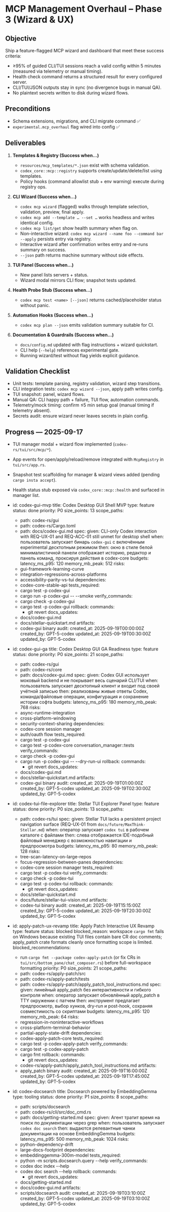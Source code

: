 # MCP Management Overhaul – Phase 3 (Wizard & UX)

## Objective
Ship a feature-flagged MCP wizard and dashboard that meet these success criteria:
- ≥95% of guided CLI/TUI sessions reach a valid config within 5 minutes (measured via telemetry or manual timing).
- Health check command returns a structured result for every configured server.
- CLI/TUI/JSON outputs stay in sync (no divergence bugs in manual QA).
- No plaintext secrets written to disk during wizard flows.

## Preconditions
- Schema extensions, migrations, and CLI migrate command ✅
- `experimental.mcp_overhaul` flag wired into config ✅

## Deliverables
1. **Templates & Registry (Success when…)**
   - `resources/mcp_templates/*.json` exist with schema validation.
   - `codex_core::mcp::registry` supports create/update/delete/list using templates.
   - Policy hooks (command allowlist stub + env warning) execute during registry ops.

2. **CLI Wizard (Success when…)**
   - `codex mcp wizard` (flagged) walks through template selection, validation, preview, final apply.
   - `codex mcp add --template … --set …` works headless and writes identical config.
   - `codex mcp list/get` show health summary when flag on.
   - Non-interactive wizard: `codex mcp wizard --name foo --command bar --apply` persists entry via registry.
   - Interactive wizard after confirmation writes entry and re-runs summary on success.
   - `--json` path returns machine summary without side effects.

3. **TUI Panel (Success when…)**
   - New panel lists servers + status.
   - Wizard modal mirrors CLI flow; snapshot tests updated.

4. **Health Probe Stub (Success when…)**
   - `codex mcp test <name> [--json]` returns cached/placeholder status without panic.

5. **Automation Hooks (Success when…)**
   - `codex mcp plan --json` emits validation summary suitable for CI.

6. **Documentation & Guardrails (Success when…)**
   - `docs/config.md` updated with flag instructions + wizard quickstart.
   - CLI help (`--help`) references experimental gate.
   - Running wizard/test without flag yields explicit guidance.

## Validation Checklist
- Unit tests: template parsing, registry validation, wizard step transitions.
- CLI integration tests: `codex mcp wizard --json`, apply path writes config.
- TUI snapshot: panel, wizard flows.
- Manual QA: CLI happy path + failure, TUI flow, automation commands.
- Telemetry/mock timing: confirm ≤5 min setup goal (manual timing if telemetry absent).
- Secrets audit: ensure wizard never leaves secrets in plain config.

## Progress — 2025-09-17
- TUI manager modal + wizard flow implemented (`codex-rs/tui/src/mcp/*`).
- App events for open/apply/reload/remove integrated with `McpRegistry` in `tui/src/app.rs`.
- Snapshot test scaffolding for manager & wizard views added (pending `cargo insta accept`).
- Health status stub exposed via `codex_core::mcp::health` and surfaced in manager list.

- id: codex-gui-mvp
  title: Codex Desktop GUI Shell MVP
  type: feature
  status: done
  priority: P0
  size_points: 13
  scope_paths:
    - path: codex-rs/gui
    - path: codex-rs/Cargo.toml
    - path: docs/codex-gui.md
  spec:
    given: CLI-only Codex interaction with REQ-UX-01 and REQ-ACC-01 still unmet for desktop shell
    when: пользователь запускает бинарь `codex-gui` с включённым experimental десктопным режимом
    then: окно в стиле белой минималистичной панели отображает историю, редактор и панель команд, проксируя действия в codex-core
  budgets:
    latency_ms_p95: 120
    memory_mb_peak: 512
  risks:
    - gui-framework-learning-curve
    - integration-regressions-across-platforms
    - accessibility-parity-vs-tui
  dependencies:
    - codex-core-stable-api
  tests_required:
    - cargo test -p codex-gui
    - cargo run -p codex-gui -- --smoke
  verify_commands:
    - cargo check -p codex-gui
    - cargo test -p codex-gui
  rollback:
    commands:
      - git revert <commit>
  docs_updates:
    - docs/codex-gui.md
    - docs/stellar-quickstart.md
  artifacts:
    - codex-gui binary
  audit:
    created_at: 2025-09-19T00:00:00Z
    created_by: GPT-5-codex
    updated_at: 2025-09-19T00:30:00Z
    updated_by: GPT-5-codex

- id: codex-gui-ga
  title: Codex Desktop GUI GA Readiness
  type: feature
  status: done
  priority: P0
  size_points: 21
  scope_paths:
    - path: codex-rs/gui
    - path: codex-rs/core
    - path: docs/codex-gui.md
  spec:
    given: Codex GUI использует моковый backend и не покрывает весь сценарий CLI/TUI
    when: пользователь запускает десктопный клиент и входит под своей учётной записью
    then: реализованы живые ответы Codex, команда/файловые операции, конфигурация и сохранение истории софта
  budgets:
    latency_ms_p95: 180
    memory_mb_peak: 768
  risks:
    - async-runtime-integration
    - cross-platform-windowing
    - security-context-sharing
  dependencies:
    - codex-core session manager
    - auth/oauth flow
  tests_required:
    - cargo test -p codex-gui
    - cargo test -p codex-core conversation_manager::tests
  verify_commands:
    - cargo check -p codex-gui
    - cargo run -p codex-gui -- --dry-run-ui
  rollback:
    commands:
      - git revert <commit>
  docs_updates:
    - docs/codex-gui.md
    - docs/stellar-quickstart.md
  artifacts:
    - codex-gui binary
  audit:
    created_at: 2025-09-19T01:00:00Z
    created_by: GPT-5-codex
    updated_at: 2025-09-19T02:30:00Z
    updated_by: GPT-5-codex

- id: codex-tui-file-explorer
  title: Stellar TUI Explorer Panel
  type: feature
  status: done
  priority: P0
  size_points: 13
  scope_paths:
    - path: codex-rs/tui
  spec:
    given: Stellar TUI lacks a persistent project navigation surface (REQ-UX-01 from `docs/future/MaxThink-Stellar.md`)
    when: оператор запускает `codex tui` в рабочем каталоге с файлами
    then: слева отображается IDE-подобный файловый менеджер с возможностью навигации и предпросмотра
  budgets:
    latency_ms_p95: 80
    memory_mb_peak: 128
  risks:
    - tree-scan-latency-on-large-repos
    - focus-regression-between-panes
  dependencies:
    - codex-core session manager
  tests_required:
    - cargo test -p codex-tui
  verify_commands:
    - cargo check -p codex-tui
    - cargo test -p codex-tui
  rollback:
    commands:
      - git revert <commit>
  docs_updates:
    - docs/stellar-quickstart.md
    - docs/future/stellar-tui-vision.md
  artifacts:
    - codex-tui binary
  audit:
    created_at: 2025-09-19T15:15:00Z
    created_by: GPT-5-codex
    updated_at: 2025-09-19T20:30:00Z
    updated_by: GPT-5-codex

- id: apply-patch-ux-revamp
  title: Apply Patch Interactive UX Revamp
  type: feature
  status: blocked
  blocked_reason: workspace `cargo fmt` fails on Windows because existing TUI files contain bare CR doc comments; apply_patch crate formats cleanly once formatting scope is limited.
  blocked_recommendations:
    - run `cargo fmt --package codex-apply-patch` (or fix CRs in `tui/src/bottom_pane/chat_composer.rs`) before full-workspace formatting
  priority: P0
  size_points: 21
  scope_paths:
    - path: codex-rs/apply-patch/src
    - path: codex-rs/apply-patch/tests
    - path: codex-rs/apply-patch/apply_patch_tool_instructions.md
  spec:
    given: линейный apply_patch без интерактивности и гибкого контроля
    when: оператор запускает обновлённый apply_patch в TTY окружении с патчем
    then: инструмент предлагает предпросмотр, выбор хунков, dry-run и post-hook, сохраняя совместимость со скриптами
  budgets:
    latency_ms_p95: 120
    memory_mb_peak: 64
  risks:
    - regression-in-noninteractive-workflows
    - cross-platform-terminal-behavior
    - partial-apply-state-drift
  dependencies:
    - codex-apply-patch-core
  tests_required:
    - cargo test -p codex-apply-patch
  verify_commands:
    - cargo test -p codex-apply-patch
    - cargo fmt
  rollback:
    commands:
      - git revert <commit>
  docs_updates:
    - codex-rs/apply-patch/apply_patch_tool_instructions.md
  artifacts:
    - apply_patch binary
  audit:
    created_at: 2025-09-19T16:00:00Z
    created_by: GPT-5-codex
    updated_at: 2025-09-19T17:45:00Z
    updated_by: GPT-5-codex
- id: codex-docsearch
  title: Docsearch powered by EmbeddingGemma
  type: tooling
  status: done
  priority: P1
  size_points: 8
  scope_paths:
    - path: scripts/docsearch
    - path: codex-rs/cli/src/doc_cmd.rs
    - path: docs/getting-started.md
  spec:
    given: Агент тратит время на поиск по документации через grep
    when: пользователь запускает `codex doc search`
    then: выдаются релевантные чанки документации на основе EmbeddingGemma
  budgets:
    latency_ms_p95: 500
    memory_mb_peak: 1024
  risks:
    - python-dependency-drift
    - large-docs-footprint
  dependencies:
    - embeddinggemma-300m-model
  tests_required:
    - python -m scripts.docsearch.query --help
  verify_commands:
    - codex doc index --help
    - codex doc search --help
  rollback:
    commands:
      - git revert <commit>
  docs_updates:
    - docs/getting-started.md
    - docs/codex-gui.md
  artifacts:
    - scripts/docsearch
  audit:
    created_at: 2025-09-19T03:10:00Z
    created_by: GPT-5-codex
    updated_at: 2025-09-19T03:10:00Z
    updated_by: GPT-5-codex
